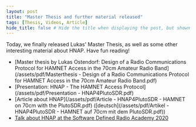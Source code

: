 ```yaml
---
layout: post
title: "Master Thesis and further material released"
tags: [Thesis, Videos, Article]
hide_title: false # Hide the title when displaying the post, but shown in lists of posts
---
```


Today, we finally released Lukas' Master Thesis, as well as some other interesting material about HNAP.
Have fun reading!

* [Master thesis by Lukas Ostendorf: Design of a Radio Communications Protocol for
HAMNET Access in the 70cm Amateur Radio Band](/assets/pdf/Masterthesis - Design of a Radio Communications Protocol for HAMNET Access in the 70cm Amateur Radio Band.pdf)
* [Presentation: HNAP - The HAMNET Access Protocol](/assets/pdf/Presentation - HNAP4PlutoSDR.pdf)
* [Article about HNAP](/assets/pdf/Article - HNAP4PlutoSDR - HAMNET on 70cm with the PlutoSDR.pdf) ([deutsch](/assets/pdf/Artikel - HNAP4PlutoSDR - HAMNET auf 70cm mit dem PlutoSDR.pdf))
* [Talk about HNAP at the Software Defined Radio Academy 2020](https://www.youtube.com/watch?v=AMATF5XX71o&t=152)
